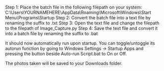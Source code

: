Step 1: Place the batch file in the following filepath on your system: C:\Users\YOURNAMEHERE\AppData\Roaming\Microsoft\Windows\Start Menu\Programs\Startup
Step 2: Convert the batch file into a text file by renaming the suffix to .txt
Step 3: Open the text file and change the filepath to the filepath of Image_Capture.py
Step 4: Save the text file and convert it into a batch file by renaming the suffix to .bat

It should now automatically run upon startup. You can toggle/untoggle its autorun function by going to Windows Settings -> Startup Apps and pressing the button beside Auto-run Script.bat to On or Off.

The photos taken will be saved to your Downloads folder.

